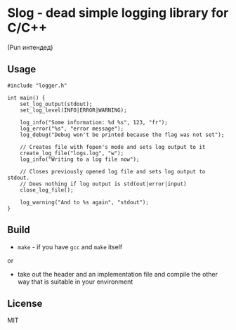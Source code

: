 # Slog - dead simple logging library for C/C++
(Pun интендед)

## Usage 

```
#include "logger.h"

int main() {
    set_log_output(stdout);
    set_log_level(INFO|ERROR|WARNING);

    log_info("Some information: %d %s", 123, "fr");
    log_error("%s", "error message");
    log_debug("Debug won't be printed because the flag was not set");

    // Creates file with fopen's mode and sets log output to it
    create_log_file("logs.log", "w");
    log_info("Writing to a log file now");

    // Closes previously opened log file and sets log output to stdout.
    // Does nothing if log output is std(out|error|input)
    close_log_file();

    log_warning("And to %s again", "stdout");
}
```

## Build

- `make` - if you have `gcc` and `make` itself

or

- take out the header and an implementation file and compile the other way that is suitable in your environment

## License
MIT